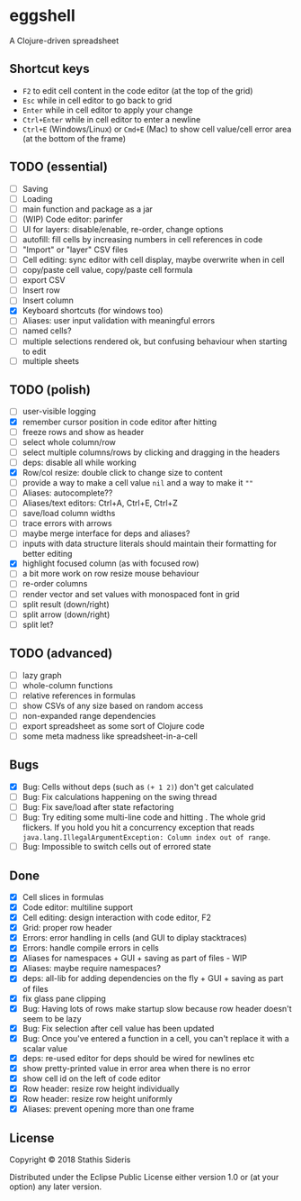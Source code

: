 # eggshell

A Clojure-driven spreadsheet

## Shortcut keys

* `F2` to edit cell content in the code editor (at the top of the grid)
* `Esc` while in cell editor to go back to grid
* `Enter` while in cell editor to apply your change
* `Ctrl+Enter` while in cell editor to enter a newline
* `Ctrl+E` (Windows/Linux) or `Cmd+E` (Mac) to show cell value/cell
  error area (at the bottom of the frame)

## TODO (essential)

- [ ] Saving
- [ ] Loading
- [ ] main function and package as a jar
- [ ] (WIP) Code editor: parinfer
- [ ] UI for layers: disable/enable, re-order, change options
- [ ] autofill: fill cells by increasing numbers in cell references in code
- [ ] "Import" or "layer" CSV files
- [ ] Cell editing: sync editor with cell display, maybe overwrite when in cell
- [ ] copy/paste cell value, copy/paste cell formula
- [ ] export CSV
- [ ] Insert row
- [ ] Insert column
- [x] Keyboard shortcuts (for windows too)
- [ ] Aliases: user input validation with meaningful errors
- [ ] named cells?
- [ ] multiple selections rendered ok, but confusing behaviour when starting to edit
- [ ] multiple sheets

## TODO (polish)

- [ ] user-visible logging
- [x] remember cursor position in code editor after hitting <enter>
- [ ] freeze rows and show as header
- [ ] select whole column/row
- [ ] select multiple columns/rows by clicking and dragging in the headers
- [ ] deps: disable all while working
- [x] Row/col resize: double click to change size to content
- [ ] provide a way to make a cell value `nil` and a way to make it `""`
- [ ] Aliases: autocomplete??
- [ ] Aliases/text editors: Ctrl+A, Ctrl+E, Ctrl+Z
- [ ] save/load column widths
- [ ] trace errors with arrows
- [ ] maybe merge interface for deps and aliases?
- [ ] inputs with data structure literals should maintain their formatting for better editing
- [x] highlight focused column (as with focused row)
- [ ] a bit more work on row resize mouse behaviour
- [ ] re-order columns
- [ ] render vector and set values with monospaced font in grid
- [ ] split result (down/right)
- [ ] split arrow (down/right)
- [ ] split let?

## TODO (advanced)

- [ ] lazy graph
- [ ] whole-column functions
- [ ] relative references in formulas
- [ ] show CSVs of any size based on random access
- [ ] non-expanded range dependencies
- [ ] export spreadsheet as some sort of Clojure code
- [ ] some meta madness like spreadsheet-in-a-cell

## Bugs

- [x] Bug: Cells without deps (such as `(+ 1 2)`) don't get calculated
- [ ] Bug: Fix calculations happening on the swing thread
- [ ] Bug: Fix save/load after state refactoring
- [ ] Bug: Try editing some multi-line code and hitting <enter>. The whole
  grid flickers. If you hold <enter> you hit a concurrency exception
  that reads `java.lang.IllegalArgumentException: Column index out of
  range`.
- [ ] Bug: Impossible to switch cells out of errored state

## Done

- [x] Cell slices in formulas
- [x] Code editor: multiline support
- [x] Cell editing: design interaction with code editor, F2
- [x] Grid: proper row header
- [x] Errors: error handling in cells (and GUI to diplay stacktraces)
- [x] Errors: handle compile errors in cells
- [x] Aliases for namespaces + GUI + saving as part of files - WIP
- [x] Aliases: maybe require namespaces?
- [x] deps: all-lib for adding dependencies on the fly + GUI + saving as part of files
- [x] fix glass pane clipping
- [x] Bug: Having lots of rows make startup slow because row header doesn't seem to be lazy
- [x] Bug: Fix selection after cell value has been updated
- [x] Bug: Once you've entered a function in a cell, you can't replace it with a scalar value
- [x] deps: re-used editor for deps should be wired for newlines etc
- [x] show pretty-printed value in error area when there is no error
- [x] show cell id on the left of code editor
- [x] Row header: resize row height individually
- [x] Row header: resize row height uniformly
- [x] Aliases: prevent opening more than one frame

## License

Copyright © 2018 Stathis Sideris

Distributed under the Eclipse Public License either version 1.0 or (at
your option) any later version.
